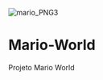 ![mario_PNG3](https://user-images.githubusercontent.com/107490860/184664509-a41c7ebd-a8db-4c35-96d6-701c6c6857b4.png)
# Mario-World
Projeto Mario World
